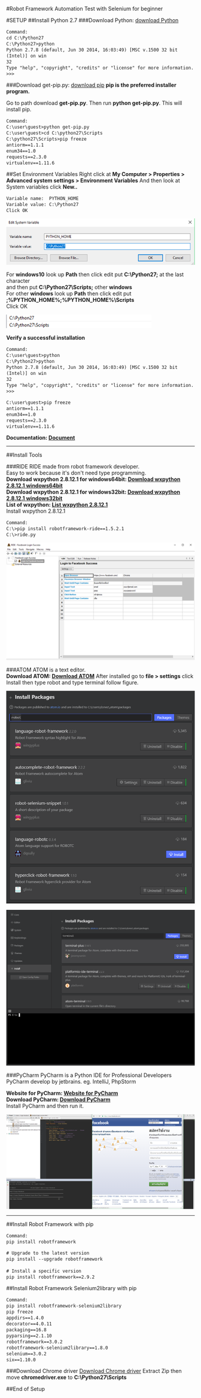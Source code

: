 #Robot Framework Automation Test with Selenium for beginner

#SETUP
##Install Python 2.7
###Download Python: [download Python](https://www.python.org/ftp/python/2.7.8/python-2.7.8.msi)

```
Command:
cd C:\Python27
C:\Python27>python
Python 2.7.8 (default, Jun 30 2014, 16:03:49) [MSC v.1500 32 bit (Intel)] on win
32
Type "help", "copyright", "credits" or "license" for more information.
>>>
```

###Download get-pip.py: [download pip](https://bootstrap.pypa.io/get-pip.py)
**pip is the preferred installer program.**

Go to path download **get-pip.py**. Then run **python get-pip.py**. This will install pip.

```
Command:
C:\user\guest>python get-pip.py
C:\user\guest>cd C:\python27\Scripts
C:\python27\Scripts>pip freeze
antiorm==1.1.1
enum34==1.0
requests==2.3.0
virtualenv==1.11.6
```

##Set Environment Variables
Right click at **My Computer > Properties > Advanced system settings > Environment Variables**
And then look at System variables click **New..**
```
Variable name:  PYTHON_HOME
Variable value: C:\Python27
Click OK
```
![install Package](/images/1-system-variable.png)

  For **windows10** look up **Path** then click edit put **C:\Python27;** at the last character<br />
  and then put **C:\Python27\Scripts;** other **windows**<br />
  For other **windows** look up **Path** then click edit put **;%PYTHON_HOME%\;%PYTHON_HOME%\Scripts**<br />
  Click OK

![install Package](/images/2-system-variable.png)

**Verify a successful installation**

```
Command:
C:\user\guest>python
C:\Python27>python
Python 2.7.8 (default, Jun 30 2014, 16:03:49) [MSC v.1500 32 bit (Intel)] on win
32
Type "help", "copyright", "credits" or "license" for more information.
>>>
```

```
C:\user\guest>pip freeze
antiorm==1.1.1
enum34==1.0
requests==2.3.0
virtualenv==1.11.6
```

**Documentation: [Document](https://github.com/BurntSushi/nfldb/wiki/Python-&-pip-Windows-installation)**

-----------------

##Install Tools

###RIDE
RIDE made from robot framework developer.<br />
Easy to work because it's don't need type programming.<br />
**Download wxpython 2.8.12.1 for windows64bit: [Download wxpython 2.8.12.1 windows64bit](https://sourceforge.net/projects/wxpython/files/wxPython/2.8.12.1/wxPython2.8-win64-unicode-2.8.12.1-py27.exe/download)**<br />
**Download wxpython 2.8.12.1 for windows32bit: [Download wxpython 2.8.12.1 windows32bit](https://sourceforge.net/projects/wxpython/files/wxPython/2.8.12.1/wxPython2.8-win32-unicode-2.8.12.1-py27.exe/download)**<br />
**List of wxpython: [List wxpython 2.8.12.1](https://sourceforge.net/projects/wxpython/files/wxPython/2.8.12.1/)**<br />
Install wxpython 2.8.12.1<br />

```
Command:
C:\>pip install robotframework-ride==1.5.2.1
C:\>ride.py
```

![install RIDE](/images/1-install-ride.png)

###ATOM
ATOM is a text editor.<br />
**Download ATOM: [Download ATOM](https://atom.io/)**
After installed go to **file > settings** click Install then type robot and type terminal follow figure.

![install Package](/images/2-install-package.png)

![install Package](/images/3-install-package.png)

###PyCharm
PyCharm is a Python IDE for Professional Developers<br />
PyCharm develop by jetbrains. eg. IntelliJ, PhpStorm<br />

**Website for PyCharm: [Website for PyCharm](https://www.jetbrains.com/pycharm/)**<br />
**Download PyCharm: [Download PyCharm](https://www.jetbrains.com/pycharm/download/download-thanks.html?platform=windows)**<br />
Install PyCharm and then run it.<br />

![install Package](/images/4-install-pycharm.png)

-----------------

##Install Robot Framework with pip
```
Command:
pip install robotframework
```

```
# Upgrade to the latest version
pip install --upgrade robotframework

# Install a specific version
pip install robotframework==2.9.2
```

##Install Robot Framework Selenium2library with pip
```
Command:
pip install robotframework-selenium2library
pip freeze
appdirs==1.4.0
decorator==4.0.11
packaging==16.8
pyparsing==2.1.10
robotframework==3.0.2
robotframework-selenium2library==1.8.0
selenium==3.0.2
six==1.10.0
```

###Download Chrome driver [Download Chrome driver](https://chromedriver.storage.googleapis.com/index.html?path=2.27/)
Extract Zip then move **chromedriver.exe** to **C:\Python27\Scripts**

##End of Setup
